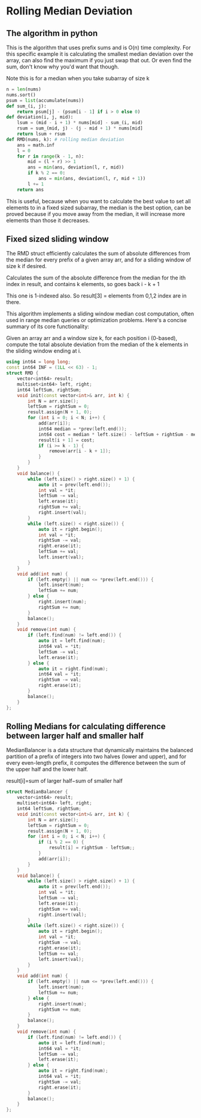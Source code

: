 # Rolling Median Deviation

## The algorithm in python

This is the algorithm that uses prefix sums and is O(n) time complexity.  For this specific example it is calculating the smallest median deviation over the array, can also find the maximum if you just swap that out.  Or even find the sum, don't know why you'd want that though.

Note this is for a median when you take subarray of size k

```py
n = len(nums)
nums.sort()
psum = list(accumulate(nums))
def sum_(i, j):
    return psum[j] - (psum[i - 1] if i > 0 else 0)
def deviation(i, j, mid):
    lsum = (mid - i + 1) * nums[mid] - sum_(i, mid)
    rsum = sum_(mid, j) - (j - mid + 1) * nums[mid]
    return lsum + rsum
def RMD(nums, k): # rolling median deviation
    ans = math.inf
    l = 0
    for r in range(k - 1, n):
        mid = (l + r) >> 1
        ans = min(ans, deviation(l, r, mid))
        if k % 2 == 0:
            ans = min(ans, deviation(l, r, mid + 1))
        l += 1
    return ans
```

This is useful, because when you want to calculate the best value to set all elements to in a fixed sized subarray, the median is the best option, can be proved because if you move away from the median, it will increase more elements than those it decreases. 


## Fixed sized sliding window

The RMD struct efficiently calculates the sum of absolute differences from the median for every prefix of a given array arr, and for a sliding window of size k if desired.

Calculates the sum of the absolute difference from the median for the ith index in result, and contains k elements, so goes back i - k + 1

This one is 1-indexed also.  So result[3] = elements from 0,1,2 index are in there. 

This algorithm implements a sliding window median cost computation, often used in range median queries or optimization problems. Here's a concise summary of its core functionality:

Given an array arr and a window size k, for each position i (0-based), compute the total absolute deviation from the median of the k elements in the sliding window ending at i.

```cpp
using int64 = long long;
const int64 INF = (1LL << 63) - 1;
struct RMD {
    vector<int64> result;
    multiset<int64> left, right;
    int64 leftSum, rightSum;
    void init(const vector<int>& arr, int k) {
        int N = arr.size();
        leftSum = rightSum = 0;
        result.assign(N + 1, 0);
        for (int i = 0; i < N; i++) {
            add(arr[i]);
            int64 median = *prev(left.end());
            int64 cost = median * left.size() - leftSum + rightSum - median * right.size();
            result[i + 1] = cost;
            if (i >= k - 1) {
                remove(arr[i - k + 1]);
            }
        }
    }
    void balance() {
        while (left.size() > right.size() + 1) {
            auto it = prev(left.end());
            int val = *it;
            leftSum -= val;
            left.erase(it);
            rightSum += val;
            right.insert(val);
        }
        while (left.size() < right.size()) {
            auto it = right.begin();
            int val = *it;
            rightSum -= val;
            right.erase(it);
            leftSum += val;
            left.insert(val);
        }
    }
    void add(int num) {
        if (left.empty() || num <= *prev(left.end())) {
            left.insert(num);
            leftSum += num;
        } else {
            right.insert(num);
            rightSum += num;
        }
        balance();
    }
    void remove(int num) {
        if (left.find(num) != left.end()) {
            auto it = left.find(num);
            int64 val = *it;
            leftSum -= val;
            left.erase(it);
        } else {
            auto it = right.find(num);
            int64 val = *it;
            rightSum -= val;
            right.erase(it);
        }
        balance();
    }
};
```

## Rolling Medians for calculating difference between larger half and smaller half

MedianBalancer is a data structure that dynamically maintains the balanced partition of a prefix of integers into two halves (lower and upper), and for every even-length prefix, it computes the difference between the sum of the upper half and the lower half.

result[i]=sum of larger half−sum of smaller half

```cpp
struct MedianBalancer {
    vector<int64> result;
    multiset<int64> left, right;
    int64 leftSum, rightSum;
    void init(const vector<int>& arr, int k) {
        int N = arr.size();
        leftSum = rightSum = 0;
        result.assign(N + 1, 0);
        for (int i = 0; i < N; i++) {
            if (i % 2 == 0) {
                result[i] = rightSum - leftSum;;
            }
            add(arr[i]);
        }
    }
    void balance() {
        while (left.size() > right.size() + 1) {
            auto it = prev(left.end());
            int val = *it;
            leftSum -= val;
            left.erase(it);
            rightSum += val;
            right.insert(val);
        }
        while (left.size() < right.size()) {
            auto it = right.begin();
            int val = *it;
            rightSum -= val;
            right.erase(it);
            leftSum += val;
            left.insert(val);
        }
    }
    void add(int num) {
        if (left.empty() || num <= *prev(left.end())) {
            left.insert(num);
            leftSum += num;
        } else {
            right.insert(num);
            rightSum += num;
        }
        balance();
    }
    void remove(int num) {
        if (left.find(num) != left.end()) {
            auto it = left.find(num);
            int64 val = *it;
            leftSum -= val;
            left.erase(it);
        } else {
            auto it = right.find(num);
            int64 val = *it;
            rightSum -= val;
            right.erase(it);
        }
        balance();
    }
};
```